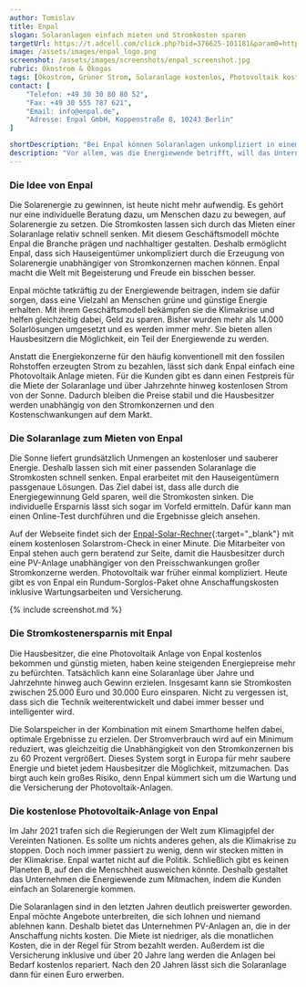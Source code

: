 ```yaml
---
author: Tomislav
title: Enpal
slogan: Solaranlagen einfach mieten und Stromkosten sparen
targetUrl: https://t.adcell.com/click.php?bid=376625-101181&param0=https%3A%2F%2Fwww.enpal.de%2F
image: /assets/images/enpal_logo.png
screenshot: /assets/images/screenshots/enpal_screenshot.jpg
rubric: Ökostrom & Ökogas
tags: [Ökostrom, Grüner Strom, Solaranlage kostenlos, Photovoltaik kostenlos, Solaranlage mieten, PV-Anlage mieten]
contact: [
    "Telefon: +49 30 30 80 80 52",
    "Fax: +49 30 555 787 621",
    "Email: info@enpal.de",
    "Adresse: Enpal GmbH, Koppenstraße 8, 10243 Berlin"
]

shortDescription: "Bei Enpal können Solaranlagen unkompliziert in einem Rundum-Sorglos-Tarif gemietet werden, was dabei hilft, unabhängiger von den Stromkonzernen zu werden und bei den Stromkosten zu sparen."
description: "Vor allem, was die Energiewende betrifft, will das Unternehmen ganz vorne mitwirken. Die Welt besser und grüner zu gestalten, ist gar nicht so kompliziert, wie viele vielleicht denken. Deshalb ermöglicht Enpal es den Kunden, einfach und unkompliziert eine Solaranlage kostenlos zu bekommen."
---
```


### Die Idee von Enpal

Die Solarenergie zu gewinnen, ist heute nicht mehr aufwendig. Es gehört nur eine individuelle Beratung dazu, um Menschen dazu zu bewegen, auf Solarenergie zu setzen. Die Stromkosten lassen sich durch das Mieten einer Solaranlage relativ schnell senken. Mit diesem Geschäftsmodell möchte Enpal die Branche prägen und nachhaltiger gestalten. Deshalb ermöglicht Enpal, dass sich Hauseigentümer unkompliziert durch die Erzeugung von Solarenergie unabhängiger von Stromkonzernen machen können. Enpal macht die Welt mit Begeisterung und Freude ein bisschen besser.

Enpal möchte tatkräftig zu der Energiewende beitragen, indem sie dafür sorgen, dass eine Vielzahl an Menschen grüne und günstige Energie erhalten. Mit ihrem Geschäftsmodell bekämpfen sie die Klimakrise und helfen gleichzeitig dabei, Geld zu sparen. Bisher wurden mehr als 14.000 Solarlösungen umgesetzt und es werden immer mehr. Sie bieten allen Hausbesitzern die Möglichkeit, ein Teil der Energiewende zu werden.

Anstatt die Energiekonzerne für den häufig konventionell mit den fossilen Rohstoffen erzeugten Strom zu bezahlen, lässt sich dank Enpal einfach eine Photovoltaik Anlage mieten. Für die Kunden gibt es dann einen Festpreis für die Miete der Solaranlage und über Jahrzehnte hinweg kostenlosen Strom von der Sonne. Dadurch bleiben die Preise stabil und die Hausbesitzer werden unabhängig von den Stromkonzernen und den Kostenschwankungen auf dem Markt.

### Die Solaranlage zum Mieten von Enpal

Die Sonne liefert grundsätzlich Unmengen an kostenloser und sauberer Energie. Deshalb lassen sich mit einer passenden Solaranlage die Stromkosten schnell senken. Enpal erarbeitet mit den Hauseigentümern passgenaue Lösungen. Das Ziel dabei ist, dass alle durch die Energiegewinnung Geld sparen, weil die Stromkosten sinken. Die individuelle Ersparnis lässt sich sogar im Vorfeld ermitteln. Dafür kann man einen Online-Test durchführen und die Ergebnisse gleich ansehen.

Auf der Webseite findet sich der [Enpal-Solar-Rechner](https://www.enpal.de/anfrage?ref=michaelrau){:target="_blank"} mit einem kostenlosen Solarstrom-Check in einer Minute. Die Mitarbeiter von Enpal stehen auch gern beratend zur Seite, damit die Hausbesitzer durch eine PV-Anlage unabhängiger von den Preisschwankungen großer Stromkonzerne werden. Photovoltaik war früher einmal kompliziert. Heute gibt es von Enpal ein Rundum-Sorglos-Paket ohne Anschaffungskosten inklusive Wartungsarbeiten und Versicherung.

{% include screenshot.md %}

### Die Stromkostenersparnis mit Enpal

Die Hausbesitzer, die eine Photovoltaik Anlage von Enpal kostenlos bekommen und günstig mieten, haben keine steigenden Energiepreise mehr zu befürchten. Tatsächlich kann eine Solaranlage über Jahre und Jahrzehnte hinweg auch Gewinn erzielen. Insgesamt kann sie Stromkosten zwischen 25.000 Euro und 30.000 Euro einsparen. Nicht zu vergessen ist, dass sich die Technik weiterentwickelt und dabei immer besser und intelligenter wird.

Die Solarspeicher in der Kombination mit einem Smarthome helfen dabei, optimale Ergebnisse zu erzielen. Der Stromverbrauch wird auf ein Minimum reduziert, was gleichzeitig die Unabhängigkeit von den Stromkonzernen bis zu 60 Prozent vergrößert. Dieses System sorgt in Europa für mehr saubere Energie und bietet jedem Hausbesitzer die Möglichkeit, mitzumachen. Das birgt auch kein großes Risiko, denn Enpal kümmert sich um die Wartung und die Versicherung der Photovoltaik-Anlagen.

### Die kostenlose Photovoltaik-Anlage von Enpal

Im Jahr 2021 trafen sich die Regierungen der Welt zum Klimagipfel der Vereinten Nationen. Es sollte um nichts anderes gehen, als die Klimakrise zu stoppen. Doch noch immer passiert zu wenig, denn wir stecken mitten in der Klimakrise. Enpal wartet nicht auf die Politik. Schließlich gibt es keinen Planeten B, auf den die Menschheit ausweichen könnte. Deshalb gestaltet das Unternehmen die Energiewende zum Mitmachen, indem die Kunden einfach an Solarenergie kommen.

Die Solaranlagen sind in den letzten Jahren deutlich preiswerter geworden. Enpal möchte Angebote unterbreiten, die sich lohnen und niemand ablehnen kann. Deshalb bietet das Unternehmen PV-Anlagen an, die in der Anschaffung nichts kosten. Die Miete ist niedriger, als die monatlichen Kosten, die in der Regel für Strom bezahlt werden. Außerdem ist die Versicherung inklusive und über 20 Jahre lang werden die Anlagen bei Bedarf kostenlos repariert. Nach den 20 Jahren lässt sich die Solaranlage dann für einen Euro erwerben.